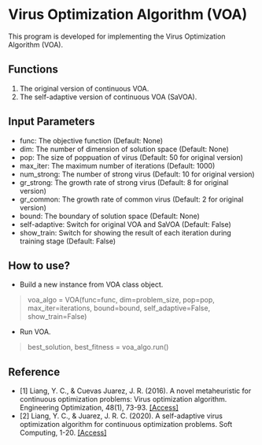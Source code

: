# Virus Optimization Algorithm (VOA)
This program is developed for implementing the Virus Optimization Algorithm (VOA).

## Functions
1. The original version of continuous VOA.
2. The self-adaptive version of continuous VOA (SaVOA).

## Input Parameters
- func: The objective function (Default: None)
- dim: The number of dimension of solution space (Default: None)
- pop: The size of poppuation of virus (Default: 50 for original version)
- max_iter: The maximum number of iterations (Default: 1000)
- num_strong: The number of strong virus (Default: 10 for original version)
- gr_strong: The growth rate of strong virus (Default: 8 for original version) 
- gr_common: The growth rate of common virus (Default: 2 for original version) 
- bound: The boundary of solution space (Default: None)
- self-adaptive: Switch for original VOA and SaVOA (Default: False)
- show_train: Switch for showing the result of each iteration during training stage (Default: False) 

## How to use?
- Build a new instance from VOA class object.
> voa_algo = VOA(func=func, dim=problem_size, pop=pop, max_iter=iterations, bound=bound, self_adaptive=False, show_train=False)
- Run VOA.
> best_solution, best_fitness = voa_algo.run()

## Reference
- [1] Liang, Y. C., & Cuevas Juarez, J. R. (2016). A novel metaheuristic for continuous optimization problems: Virus optimization algorithm. Engineering Optimization, 48(1), 73-93. [[Access]](https://www.researchgate.net/profile/Yun-Chia_Liang/publication/276262183_A_novel_metaheuristic_for_continuous_optimization_problems_Virus_optimization_algorithm/links/5a43ba3f0f7e9ba868a77ee3/A-novel-metaheuristic-for-continuous-optimization-problems-Virus-optimization-algorithm.pdf)
- [2] Liang, Y. C., & Juarez, J. R. C. (2020). A self-adaptive virus optimization algorithm for continuous optimization problems. Soft Computing, 1-20. [[Access]](https://link.springer.com/article/10.1007%2Fs00500-020-04730-0)
